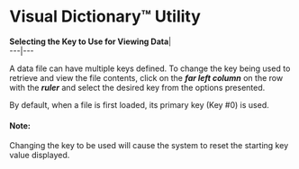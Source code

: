 # Visual Dictionary™ Utility

**Selecting the Key to Use for Viewing Data**|   
---|---  
  
A data file can have multiple keys defined. To change the key being used to retrieve and view the file contents, click on the **_far left column_** on the row with the **_ruler_** and select the desired key from the options presented.

By default, when a file is first loaded, its primary key (Key #0) is used.

#### **Note:**  
Changing the key to be used will cause the system to reset the starting key value displayed.
